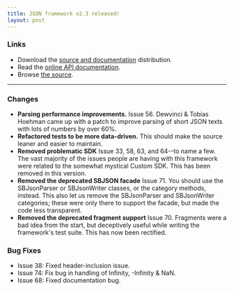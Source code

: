 ```yaml
---
title: JSON framework v2.3 released!
layout: post
---
```


### Links

* Download the [source and documentation][dmg] distribution.
* Read the [online API documentation][api].
* Browse [the source][git].

[dmg]: http://code.google.com/p/json-framework/downloads/list
[api]: http://stig.github.com/json-framework/api/
[git]: http://github.com/stig/json-framework

---

### Changes

* **Parsing performance improvements.**
Issue 56. Dewvinci & Tobias Hoehman came up with a patch to improve parsing of short JSON texts with lots of numbers by over 60%.
* **Refactored tests to be more data-driven.**
This should make the source leaner and easier to maintain.
* **Removed problematic SDK**
Issue 33, 58, 63, and 64--to name a few. The vast majority of the issues people are having with this framework were related to the somewhat mystical Custom SDK. This has been removed in this version.
* **Removed the deprecated SBJSON facade**
Issue 71. You should use the SBJsonParser or SBJsonWriter classes, or the category methods, instead. This also let us remove the SBJsonParser and SBJsonWriter categories; these were only there to support the facade, but made the code less transparent.
* **Removed the deprecated fragment support**
Issue 70. Fragments were a bad idea from the start, but deceptively useful while writing the framework's test suite. This has now been rectified.

### Bug Fixes

* Issue 38: Fixed header-inclusion issue.
* Issue 74: Fix bug in handling of Infinity, -Infinity & NaN.
* Issue 68: Fixed documentation bug.
